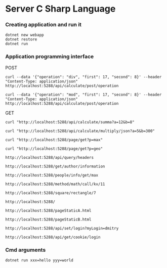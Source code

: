 # Server C Sharp Language

### Creating application and run it

```
dotnet new webapp
dotnet restore
dotnet run
```

### Application programming interface

POST

```
curl --data '{"operation": "div", "first": 17, "second": 8}' --header "Content-Type: application/json" http://localhost:5288/api/calculate/post/operation
```

```
curl --data '{"operation": "mod", "first": 17, "second": 8}' --header "Content-Type: application/json" http://localhost:5288/api/calculate/post/operation
```

GET

```
curl "http://localhost:5288/api/calculate/summa?a=12&b=8"
```

```
curl "http://localhost:5288/api/calculate/multiply/json?a=5&b=300"
```

```
curl "http://localhost:5288/page/get?p=max"
```

```
curl "http://localhost:5288/page/get?p=geo"
```

```
http://localhost:5288/api/query/headers
```

```
http://localhost:5288/get/author/information
```

```
http://localhost:5288/people/info/get/max
```

```
http://localhost:5288/method/math/call/kv/11
```

```
http://localhost:5288/square/rectangle/7
```

```
http://localhost:5288/
```

```
http://localhost:5288/pageStaticA.html
```

```
http://localhost:5288/pageStaticB.html
```

```
http://localhost:5288/api/set/login?myLogin=dmitry
```

```
http://localhost:5288/api/get/cookie/login
```

### Cmd arguments

```
dotnet run xxx=hello yyy=world
```

